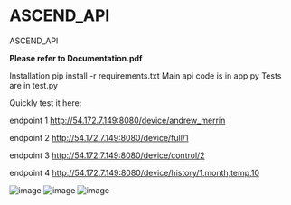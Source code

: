 # ASCEND_API
ASCEND_API


**Please refer to Documentation.pdf**

Installation
pip install -r requirements.txt
Main api code is in app.py
Tests are in test.py

Quickly test it here:
    
endpoint 1
    http://54.172.7.149:8080/device/andrew_merrin

endpoint 2
    http://54.172.7.149:8080/device/full/1

endpoint 3
    http://54.172.7.149:8080/device/control/2

endpoint 4
    http://54.172.7.149:8080/device/history/1,month,temp,10
    
    

![image](https://user-images.githubusercontent.com/78210129/155620634-f4b98146-7756-406f-b898-21dbe88195c4.png)
![image](https://user-images.githubusercontent.com/78210129/155620668-0d1f9ac1-a40b-4e8b-9fe6-d4a212a7946c.png)
![image](https://user-images.githubusercontent.com/78210129/155620979-07e4f846-c709-44ed-b525-22448c6001ae.png)
